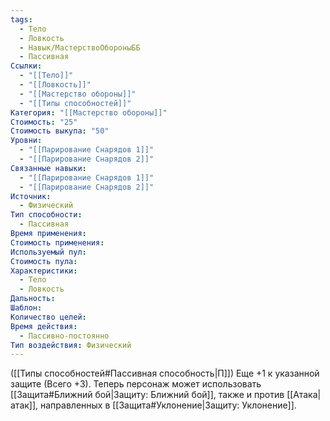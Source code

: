 ```yaml
---
tags:
  - Тело
  - Ловкость
  - Навык/МастерствоОбороныББ
  - Пассивная
Ссылки:
  - "[[Тело]]"
  - "[[Ловкость]]"
  - "[[Мастерство обороны]]"
  - "[[Типы способностей]]"
Категория: "[[Мастерство обороны]]"
Стоимость: "25"
Стоимость выкупа: "50"
Уровни:
  - "[[Парирование Снарядов 1]]"
  - "[[Парирование Снарядов 2]]"
Связанные навыки:
  - "[[Парирование Снарядов 1]]"
  - "[[Парирование Снарядов 2]]"
Источник:
  - Физический
Тип способности:
  - Пассивная
Время применения: 
Стоимость применения: 
Используемый пул: 
Стоимость пула: 
Характеристики:
  - Тело
  - Ловкость
Дальность: 
Шаблон: 
Количество целей: 
Время действия:
  - Пассивно-постоянно
Тип воздействия: Физический
---
```

([[Типы способностей#Пассивная способность|П]]) Еще +1 к указанной защите (Всего +3). Теперь персонаж может использовать [[Защита#Ближний бой|Защиту: Ближний бой]], также и против [[Атака|атак]], направленных в [[Защита#Уклонение|Защиту: Уклонение]]. 